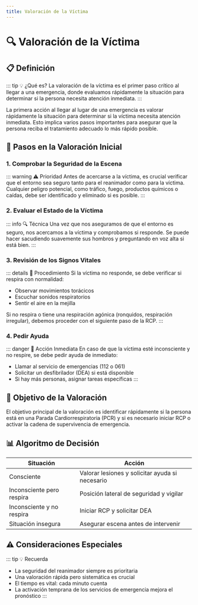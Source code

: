 ```yaml
---
title: Valoración de la Víctima
---
```


# 🔍 Valoración de la Víctima

## 📋 Definición

::: tip 💡 ¿Qué es?
La valoración de la víctima es el primer paso crítico al llegar a una emergencia, donde evaluamos rápidamente la situación para determinar si la persona necesita atención inmediata.
:::

La primera acción al llegar al lugar de una emergencia es valorar rápidamente la situación para determinar si la víctima necesita atención inmediata. Esto implica varios pasos importantes para asegurar que la persona reciba el tratamiento adecuado lo más rápido posible.

## 🔄 Pasos en la Valoración Inicial

### 1. Comprobar la Seguridad de la Escena
::: warning ⚠️ Prioridad
Antes de acercarse a la víctima, es crucial verificar que el entorno sea seguro tanto para el reanimador como para la víctima. Cualquier peligro potencial, como tráfico, fuego, productos químicos o caídas, debe ser identificado y eliminado si es posible.
:::

### 2. Evaluar el Estado de la Víctima
::: info 🔍 Técnica
Una vez que nos aseguramos de que el entorno es seguro, nos acercamos a la víctima y comprobamos si responde. Se puede hacer sacudiendo suavemente sus hombros y preguntando en voz alta si está bien.
:::

### 3. Revisión de los Signos Vitales
::: details 👀 Procedimiento
Si la víctima no responde, se debe verificar si respira con normalidad:
- Observar movimientos torácicos
- Escuchar sonidos respiratorios
- Sentir el aire en la mejilla

Si no respira o tiene una respiración agónica (ronquidos, respiración irregular), debemos proceder con el siguiente paso de la RCP.
:::

### 4. Pedir Ayuda
::: danger 🚨 Acción Inmediata
En caso de que la víctima esté inconsciente y no respire, se debe pedir ayuda de inmediato:
- Llamar al servicio de emergencias (112 o 061)
- Solicitar un desfibrilador (DEA) si está disponible
- Si hay más personas, asignar tareas específicas
:::

## 🎯 Objetivo de la Valoración

El objetivo principal de la valoración es identificar rápidamente si la persona está en una Parada Cardiorrespiratoria (PCR) y si es necesario iniciar RCP o activar la cadena de supervivencia de emergencia.

## 📊 Algoritmo de Decisión

| Situación | Acción |
|-----------|--------|
| Consciente | Valorar lesiones y solicitar ayuda si necesario |
| Inconsciente pero respira | Posición lateral de seguridad y vigilar |
| Inconsciente y no respira | Iniciar RCP y solicitar DEA |
| Situación insegura | Asegurar escena antes de intervenir |

## ⚠️ Consideraciones Especiales

::: tip 💡 Recuerda
- La seguridad del reanimador siempre es prioritaria
- Una valoración rápida pero sistemática es crucial
- El tiempo es vital: cada minuto cuenta
- La activación temprana de los servicios de emergencia mejora el pronóstico
::: 